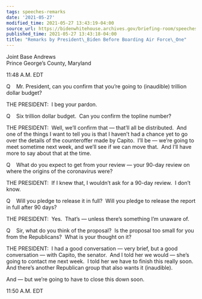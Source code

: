 ```yaml
---
tags: speeches-remarks
date: '2021-05-27'
modified_time: 2021-05-27 13:43:19-04:00
source_url: https://bidenwhitehouse.archives.gov/briefing-room/speeches-remarks/2021/05/27/remarks-by-president-biden-before-boarding-air-force-one-2/
published_time: 2021-05-27 13:43:18-04:00
title: "Remarks by President\_Biden Before Boarding Air Force\_One"
---
```

 
Joint Base Andrews  
Prince George’s County, Maryland

11:48 A.M. EDT

Q    Mr. President, can you confirm that you’re going to (inaudible)
trillion dollar budget?

THE PRESIDENT:  I beg your pardon.

Q    Six trillion dollar budget.  Can you confirm the topline number?

THE PRESIDENT:  Well, we’ll confirm that — that’ll all be distributed. 
And one of the things I want to tell you is that I haven’t had a chance
yet to go over the details of the counteroffer made by Capito.  I’ll be
— we’re going to meet sometime next week, and we’ll see if we can move
that.  And I’ll have more to say about that at the time.

Q    What do you expect to get from your review — your 90-day review on
where the origins of the coronavirus were?

THE PRESIDENT:  If I knew that, I wouldn’t ask for a 90-day review.  I
don’t know.

Q    Will you pledge to release it in full?  Will you pledge to release
the report in full after 90 days?

THE PRESIDENT:  Yes.  That’s — unless there’s something I’m unaware of.

Q    Sir, what do you think of the proposal?  Is the proposal too small
for you from the Republicans?  What is your thought on it?

THE PRESIDENT:  I had a good conversation — very brief, but a good
conversation — with Capito, the senator.  And I told her we would —
she’s going to contact me next week.  I told her we have to finish this
really soon.  And there’s another Republican group that also wants it
(inaudible).

And — but we’re going to have to close this down soon.

11:50 A.M. EDT
